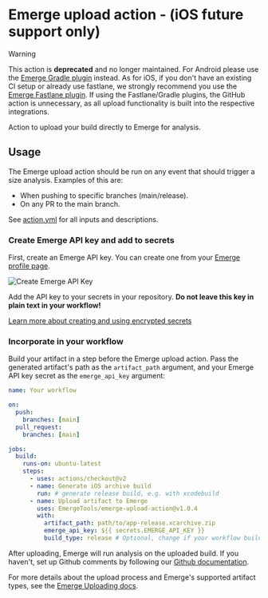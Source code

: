 # Emerge upload action - (iOS future support only)

> [!WARNING]
> This action is **deprecated** and no longer maintained. 
> For Android please use the [Emerge Gradle plugin](https://docs.emergetools.com/docs/gradle-plugin) instead. 
> As for iOS, if you don't have an existing CI setup or already use fastlane, we strongly recommend you use the [Emerge Fastlane plugin](https://docs.emergetools.com/docs/fastlane).
> If using the Fastlane/Gradle plugins, the GitHub action is unnecessary, as all upload functionality is built into the respective integrations.

Action to upload your build directly to Emerge for analysis.

## Usage

The Emerge upload action should be run on any event that should trigger a size analysis. Examples of this are:

- When pushing to specific branches (main/release).
- On any PR to the main branch.

See [action.yml](https://github.com/EmergeTools/emerge-upload-action/blob/main/action.yml) for all inputs and
descriptions.

### Create Emerge API key and add to secrets

First, create an Emerge API key. You can create one from your [Emerge profile page](https://www.emergetools.com/profile).

![Create Emerge API Key](./docs/api_key.png)

Add the API key to your secrets in your repository. **Do not leave this key in plain text in your workflow!**

[Learn more about creating and using encrypted secrets](https://help.github.com/en/actions/automating-your-workflow-with-github-actions/creating-and-using-encrypted-secrets)

### Incorporate in your workflow

Build your artifact in a step before the Emerge upload action. Pass the generated artifact's path as the `artifact_path`
argument, and your Emerge API key secret as the `emerge_api_key` argument:

```yaml
name: Your workflow

on:
  push:
    branches: [main]
  pull_request:
    branches: [main]

jobs:
  build:
    runs-on: ubuntu-latest
    steps:
      - uses: actions/checkout@v2
      - name: Generate iOS archive build
        run: # generate release build, e.g. with xcodebuild
      - name: Upload artifact to Emerge
        uses: EmergeTools/emerge-upload-action@v1.0.4
        with:
          artifact_path: path/to/app-release.xcarchive.zip
          emerge_api_key: ${{ secrets.EMERGE_API_KEY }}
          build_type: release # Optional, change if your workflow builds a specific type
```

After uploading, Emerge will run analysis on the uploaded build. If you haven't, set up Github comments by following
our [Github documentation](https://docs.emergetools.com/docs/github).

For more details about the upload process and Emerge's supported artifact types, see
the [Emerge Uploading docs](https://docs.emergetools.com/docs/uploading-basics).
